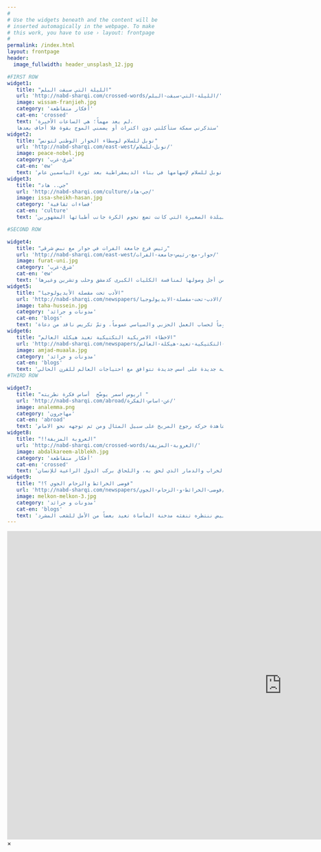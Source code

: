 ```yaml
---
#
# Use the widgets beneath and the content will be
# inserted automagically in the webpage. To make
# this work, you have to use › layout: frontpage
#
permalink: /index.html
layout: frontpage
header:
  image_fullwidth: header_unsplash_12.jpg

#FIRST ROW
widget1:
   title: "الليلة التي سبقت البلم"
   url: 'http://nabd-sharqi.com/crossed-words/الليلة-التي-سبقت-البلم/'
   image: wissam-franjieh.jpg
   category: 'أفكار متقاطعة'
   cat-en: 'crossed'
   text: 'لم يعد مهماً؛ هي الساعات الأخيرة.
   ستذكرني سمكة ستأكلني دون اكتراث أو يضمني الموج بقوة فلا أخاف بعدها'
widget2:
   title: "نوبل للسلام لوسطاء الحوار الوطني لتونس"
   url: 'http://nabd-sharqi.com/east-west/نوبل-للسلام/'
   image: peace-nobel.jpg
   category: 'شرق-غرب'
   cat-en: 'ew'
   text: 'أعلنت لجنة نوبل الجمعة 9 أكتوبر/ تشرين الأول 2015، فوز رباعية الحوار الوطني التونسي بجائزة نوبل للسلام لإسهامها في بناء الديمقراطية بعد ثورة الياسمين عام'
widget3:
   title: "جي.. هاد"
   url: 'http://nabd-sharqi.com/culture/جي-هاد/'
   image: issa-sheikh-hasan.jpg
   category: 'فضاءات ثقافية'
   cat-en: 'culture'
   text: 'هكذا كنا نصرخ بعد وجبة تصفيق منتظمة وحماسية، في مدرجٍ وحيد في الجهة الغربية، يجب أن تدفع مرّتين كي تصل إليه، وتجلب معك جريدة لتجلس عليها. في تلك البلدة الصغيرة التي كانت تضع نجوم الكرة جانب أطبائها المشهورين'

#SECOND ROW

widget4:
   title: "رئيس فرع جامعة الفرات في حوار مع نبض شرقي"
   url: 'http://nabd-sharqi.com/east-west/حوار-مع-رئيس-جامعة-الفرات/'
   image: furat-uni.jpg
   category: 'شرق-غرب'
   cat-en: 'ew'
   text: 'تعتبر كليات الحسكة حديثة العهد والولادة، ولم يمض على إطلالتها إلا سنين قليلة، ولذلك تبحث وفي كل عام عن إضافة جديدة سواء على المنشآت أو الكوادر من أجل وصولها لمنافسة الكليات الكبرى كدمشق وحلب وتشرين وغيرها'
widget5:
   title: "الأدب تحت مقصلة الأيديولوجيا"
   url: 'http://nabd-sharqi.com/newspapers/الادب-تحت-مقصلة-الايديولوجيا/'
   image: taha-hussein.jpg
   category: 'مدونات و جرائد'
   cat-en: 'blogs'
   text: 'نستطيع أن نقول بأن ثورة 17 أكتوبر السوفياتية العام 1917، عزّزت بقوة وثبات وثقة تلك المفاهيم، التي تعمل على تجنيد الآداب والفنون عموماً لحساب العمل الحزبي والسياسي عموماً، وتمّ تكريس ناقد من دعاة'
widget6:
   title: "الاخطاء الامريكية التكتيكية تعيد هيكلة العالم"
   url: 'http://nabd-sharqi.com/newspapers/الاخطاء-التكتيكية-تعيد-هيكلة-العالم/'
   image: amjad-muaala.jpg
   category: 'مدونات و جرائد'
   cat-en: 'blogs'
   text: 'الصراع الدائر في سوريا الآن ومشاركة اقطاب الترسانات العسكرية في العالم فيه ما هي الا مناورة بالذخيرة الحية تمهد لحرب عالمية ثالثة تستهدف إنشاء منظومات عالمية جديدة على اسس جديدة تتوافق مع احتياجات العالم للقرن الحالي'
#THIRD ROW

widget7:
   title: "اريوس اسمر يوضّح  أساس فكرة نظريته "
   url: 'http://nabd-sharqi.com/abroad/عن-اساس-الفكرة/'
   image: analemma.png
   category: 'مهاجرون'
   cat-en: 'abroad'
   text: 'نموذج مركزية الشمس القائم على أن الشمس مركز الكون مما يجعل هذا النموذج محط كثير من التساؤلات أهمها أن الشمس ليست مركز الكون ونموذجه لا يتطرق إلى مسألة وجود كواكب تدور حول محورها بعكس عقارب الساعة واُخرى تدور معها. وهو أيضاً لا يتطرق إلى الحركة التراجعية المباشرة للأجرام السماوية بحيث أن الجرم يدور بعكس اتجاه دوران الجسم المركزي. وهناك إشارات استفهام حول الحركة الارتدادية كما يحصل عند مشاهدة حركة رجوع المريخ على سبيل المثال ومن ثم توجهه نحو الامام'
widget8:
   title: "!!العروبة المزيفة"
   url: 'http://nabd-sharqi.com/crossed-words/العروبة-المزيفة/'
   image: abdalkareem-alblekh.jpg
   category: 'أفكار متقاطعة'  
   cat-en: 'crossed'
   text: 'نقف باحترام شديد أمام التسهيلات التي قدمتها مجموعة دول اليورو حيال المواطن السوري الذي فرّ هرباً من الموت الزؤام، والخراب والدمار الذي لحق به، واللحاق بركب الدول الراعية للإنسان'
widget9:
   title: "!فوضى الخرائط والزحام الجوي ؟"
   url: 'http://nabd-sharqi.com/newspapers/فوضى-الخرائط-و-الزحام-الجوي/'
   image: melkon-melkon-3.jpg
   category: 'مدونات و جرائد'
   cat-en: 'blogs'
   text: 'لم نكن نتوقع أن نصل لقناعات مؤلمة كالتي وصلنا لها بعد خمس سنوات من المأساة السورية ،وأن نلجأ لنحتمي بأصعب الحلول وأقساها علينا كسوريين بعد أن فشل الجميع في إطلاق دخان أبيض ننتظره تنفثه مدخنة المأساة تعيد بعضاً من الأمل للشعب المشرد'
---
```


<div id="videoModal" class="reveal-modal large" data-reveal="">
  <div class="flex-video widescreen vimeo" style="display: block;">
    <iframe width="1280" height="720" src="https://www.youtube.com/embed/3b5zCFSmVvU" frameborder="0" allowfullscreen></iframe>
  </div>
  <a class="close-reveal-modal">&#215;</a>
</div>
